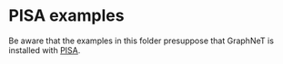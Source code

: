# PISA examples

Be aware that the examples in this folder presuppose that GraphNeT is installed with [PISA](https://github.com/icecube/pisa).
